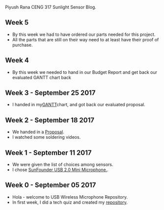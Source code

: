 Piyush Rana CENG 317 Sunlight Sensor Blog.

## Week 5
* By this week we had to have ordered our parts needed for this project. 
* All the parts that are still on their way need to at least have their proof of purchase.

## Week 4
* By this week we needed to hand in our Budget Report and get back our evaluated GANTT chart back

## Week 3  -  September 25 2017
* I handed in my[GANTT](https://github.com/PRana02/Wireless-Microphone/blob/master/PiyushRana.mpp)chart, and got back our evaluated proposal.


## Week 2  -  September 18 2017
* We handed in a [Proposal](https://github.com/PRana02/Wireless-Microphone/blob/master/ProposalContent.xlsx).
* I watched some soldering videos.

## Week 1  -  September 11 2017
* We were given the list of choices among sensors.
* I chose [SunFounder USB 2.0 Mini Microphone.](https://www.amazon.ca/SunFounder-Microphone-Raspberry-Recognition-Software/dp/B01KLRBHGM/).

## Week 0  -  September 05 2017  
* Hola - welcome to USB Wireless Microphone Repository.
* In first week, I did a tech quiz and created my [repository](https://github.com/PRana02/Wireless-Microphone).



